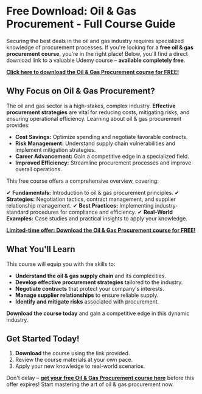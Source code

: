 # Free Download: Oil & Gas Procurement - Full Course Guide

Securing the best deals in the oil and gas industry requires specialized knowledge of procurement processes. If you're looking for a **free oil & gas procurement course**, you're in the right place! Below, you'll find a direct download link to a valuable Udemy course – **available completely free**.

[**Click here to download the Oil & Gas Procurement course for FREE!**](https://udemywork.com/oil-gas-procurement)

## Why Focus on Oil & Gas Procurement?

The oil and gas sector is a high-stakes, complex industry. **Effective procurement strategies** are vital for reducing costs, mitigating risks, and ensuring operational efficiency. Learning about oil & gas procurement provides:

*   **Cost Savings:** Optimize spending and negotiate favorable contracts.
*   **Risk Management:** Understand supply chain vulnerabilities and implement mitigation strategies.
*   **Career Advancement:** Gain a competitive edge in a specialized field.
*   **Improved Efficiency:** Streamline procurement processes and improve overall operations.

This free course offers a comprehensive overview, covering:

✔ **Fundamentals:** Introduction to oil & gas procurement principles.
✔ **Strategies:** Negotiation tactics, contract management, and supplier relationship management.
✔ **Best Practices:** Implementing industry-standard procedures for compliance and efficiency.
✔ **Real-World Examples:** Case studies and practical insights to apply your knowledge.

[**Limited-time offer: Download the Oil & Gas Procurement course for FREE!**](https://udemywork.com/oil-gas-procurement)

## What You'll Learn

This course will equip you with the skills to:

*   **Understand the oil & gas supply chain** and its complexities.
*   **Develop effective procurement strategies** tailored to the industry.
*   **Negotiate contracts** that protect your company's interests.
*   **Manage supplier relationships** to ensure reliable supply.
*   **Identify and mitigate risks** associated with procurement.

**Download the course today** and gain a competitive edge in this dynamic industry.

## Get Started Today!

1.  **Download** the course using the link provided.
2.  Review the course materials at your own pace.
3.  Apply your new knowledge to real-world scenarios.

Don't delay – **[get your free Oil & Gas Procurement course here](https://udemywork.com/oil-gas-procurement)** before this offer expires! Start mastering the art of oil & gas procurement now.
